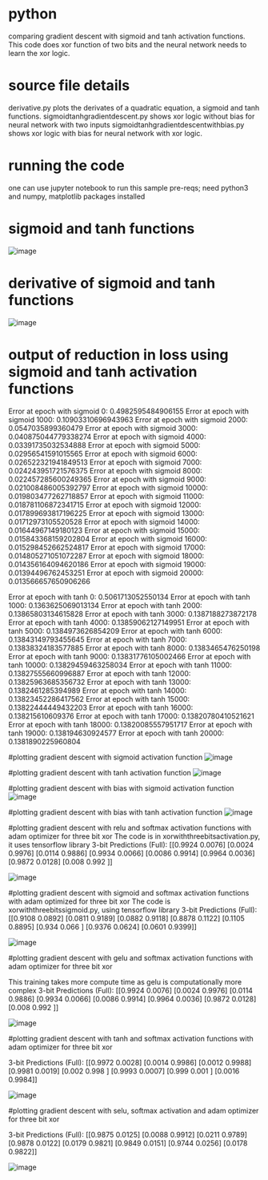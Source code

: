 # python
comparing gradient descent with sigmoid and tanh activation functions. 
This code does xor function of two bits and the neural network needs to learn the xor logic.

# source file details
derivative.py plots the derivates of a quadratic equation, a sigmoid and tanh functions.
sigmoidtanhgradientdescent.py shows xor logic without bias for neural network with two inputs 
sigmoidtanhgradientdescentwithbias.py shows xor logic with bias for neural network with xor logic.


# running the code

one can use jupyter notebook to run this sample
pre-reqs; need python3 and numpy, matplotlib packages installed

# sigmoid and tanh functions

![image](https://github.com/bhatth2020/python/assets/148010912/85146a0b-02c8-415b-ae2a-8712bad9c645)

# derivative of sigmoid and tanh functions

![image](https://github.com/bhatth2020/python/assets/148010912/996c8e98-578d-444f-b354-a0dfdf506116)


# output of reduction in loss using sigmoid and tanh activation functions

Error at epoch with sigmoid 0: 0.4982595484906155
Error at epoch with sigmoid 1000: 0.10903310696943963
Error at epoch with sigmoid 2000: 0.0547035899360479
Error at epoch with sigmoid 3000: 0.040875044779338274
Error at epoch with sigmoid 4000: 0.03391735032534888
Error at epoch with sigmoid 5000: 0.02956541591015565
Error at epoch with sigmoid 6000: 0.026522321941849513
Error at epoch with sigmoid 7000: 0.024243951721576375
Error at epoch with sigmoid 8000: 0.022457285600249365
Error at epoch with sigmoid 9000: 0.021008486005392797
Error at epoch with sigmoid 10000: 0.019803477262718857
Error at epoch with sigmoid 11000: 0.018781106872341715
Error at epoch with sigmoid 12000: 0.017899693817196225
Error at epoch with sigmoid 13000: 0.01712973105520528
Error at epoch with sigmoid 14000: 0.01644967149180123
Error at epoch with sigmoid 15000: 0.015843368159202804
Error at epoch with sigmoid 16000: 0.015298452662524817
Error at epoch with sigmoid 17000: 0.014805271051072287
Error at epoch with sigmoid 18000: 0.014356164094620186
Error at epoch with sigmoid 19000: 0.01394496762453251
Error at epoch with sigmoid 20000: 0.013566657650906266

Error at epoch with tanh 0: 0.5061713052550134
Error at epoch with tanh 1000: 0.1363625069013134
Error at epoch with tanh 2000: 0.13865803134615828
Error at epoch with tanh 3000: 0.1387188273872178
Error at epoch with tanh 4000: 0.13859062127149951
Error at epoch with tanh 5000: 0.1384973626854209
Error at epoch with tanh 6000: 0.13843149793455645
Error at epoch with tanh 7000: 0.13838324183577885
Error at epoch with tanh 8000: 0.1383465476250198
Error at epoch with tanh 9000: 0.13831776105002466
Error at epoch with tanh 10000: 0.13829459463258034
Error at epoch with tanh 11000: 0.13827555660996887
Error at epoch with tanh 12000: 0.13825963685356732
Error at epoch with tanh 13000: 0.1382461285394989
Error at epoch with tanh 14000: 0.13823452286417562
Error at epoch with tanh 15000: 0.13822444449432203
Error at epoch with tanh 16000: 0.138215610609376
Error at epoch with tanh 17000: 0.13820780410521621
Error at epoch with tanh 18000: 0.13820085557951717
Error at epoch with tanh 19000: 0.138194630924577
Error at epoch with tanh 20000: 0.1381890225960804

#plotting gradient descent with sigmoid activation function
![image](https://github.com/bhatth2020/python/assets/148010912/4e2c6ab8-2d5d-49e6-ade4-94c000676a82)

#plotting gradient descent with tanh activation function
![image](https://github.com/bhatth2020/python/assets/148010912/9685d313-743c-4b93-bdc9-8785b7a5670a)

#plotting gradient descent with bias with sigmoid activation function
![image](https://github.com/bhatth2020/python/assets/148010912/54c3c26f-c1e1-41dc-890e-140088681755)


#plotting gradient descent with bias with tanh activation function
![image](https://github.com/bhatth2020/python/assets/148010912/bcd97002-e25c-4d1f-8e38-a4cbcebd21c6)

#plotting gradient descent with relu and softmax activation functions with adam optimizer for three bit xor
The code is in xorwiththreebitsactivation.py, it uses tensorflow library
3-bit Predictions (Full):
[[0.9924 0.0076]
 [0.0024 0.9976]
 [0.0114 0.9886]
 [0.9934 0.0066]
 [0.0086 0.9914]
 [0.9964 0.0036]
 [0.9872 0.0128]
 [0.008  0.992 ]]
 
![image](https://github.com/bhatth2020/python/assets/148010912/e494c848-01a2-4aa2-a64e-a65b2ee4e701)

#plotting gradient descent with sigmoid and softmax activation functions with adam optimized for three bit xor
The code is xorwiththreebitssigmoid.py, using tensorflow library
3-bit Predictions (Full):
[[0.9108 0.0892]
 [0.0811 0.9189]
 [0.0882 0.9118]
 [0.8878 0.1122]
 [0.1105 0.8895]
 [0.934  0.066 ]
 [0.9376 0.0624]
 [0.0601 0.9399]]

![image](https://github.com/bhatth2020/python/assets/148010912/869b42ee-1772-465f-8c1a-853a1670921f)

#plotting gradient descent with gelu and softmax activation functions with adam optimizer for three bit xor


This training takes more compute time as gelu is computationally more complex
3-bit Predictions (Full):
[[0.9924 0.0076]
 [0.0024 0.9976]
 [0.0114 0.9886]
 [0.9934 0.0066]
 [0.0086 0.9914]
 [0.9964 0.0036]
 [0.9872 0.0128]
 [0.008  0.992 ]]

 ![image](https://github.com/bhatth2020/python/assets/148010912/4208749a-5ab6-4c59-85fc-a91acf32398a)

#plotting gradient descent with tanh and softmax activation functions with adam optimizer for three bit xor

3-bit Predictions (Full):
[[0.9972 0.0028]
 [0.0014 0.9986]
 [0.0012 0.9988]
 [0.9981 0.0019]
 [0.002  0.998 ]
 [0.9993 0.0007]
 [0.999  0.001 ]
 [0.0016 0.9984]]


![image](https://github.com/bhatth2020/python/assets/148010912/5ac6a546-6cfe-45a2-8ceb-6072b2efce03)

#plotting gradient descent with selu, softmax activation and adam optimizer for three bit xor

3-bit Predictions (Full):
[[0.9875 0.0125]
 [0.0088 0.9912]
 [0.0211 0.9789]
 [0.9878 0.0122]
 [0.0179 0.9821]
 [0.9849 0.0151]
 [0.9744 0.0256]
 [0.0178 0.9822]]

![image](https://github.com/bhatth2020/python/assets/148010912/a45abcf3-171d-4ac4-9ae1-c5203018cd11)

